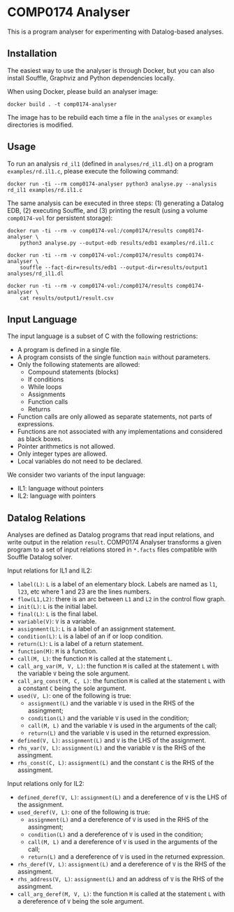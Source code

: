 # COMP0174 Analyser

This is a program analyser for experimenting with Datalog-based analyses.

## Installation

The easiest way to use the analyser is through Docker, but you can also install Souffle, Graphviz and Python dependencies locally.

When using Docker, please build an analyser image:

    docker build . -t comp0174-analyser

The image has to be rebuild each time a file in the `analyses` or `examples` directories is modified.

## Usage

To run an analysis `rd_il1` (defined in `analyses/rd_il1.dl`) on a program `examples/rd.il1.c`, please execute the following command:

    docker run -ti --rm comp0174-analyser python3 analyse.py --analysis rd_il1 examples/rd.il1.c
    
The same analysis can be executed in three steps: (1) generating a Datalog EDB, (2) executing Souffle, and (3) printing the result (using a volume `comp0174-vol` for persistent storage):

    docker run -ti --rm -v comp0174-vol:/comp0174/results comp0174-analyser \
        python3 analyse.py --output-edb results/edb1 examples/rd.il1.c
    
    docker run -ti --rm -v comp0174-vol:/comp0174/results comp0174-analyser \
        souffle --fact-dir=results/edb1 --output-dir=results/output1 analyses/rd_il1.dl

    docker run -ti --rm -v comp0174-vol:/comp0174/results comp0174-analyser \
        cat results/output1/result.csv

## Input Language

The input language is a subset of C with the following restrictions:

* A program is defined in a single file.
* A program consists of the single function `main` without parameters.
* Only the following statements are allowed:
  * Compound statements (blocks)
  * If conditions
  * While loops
  * Assignments
  * Function calls
  * Returns
* Function calls are only allowed as separate statements, not parts of expressions.
* Functions are not associated with any implementations and considered as black boxes.
* Pointer arithmetics is not allowed.
* Only integer types are allowed.
* Local variables do not need to be declared.

We consider two variants of the input language:

* IL1: language without pointers
* IL2: language with pointers

## Datalog Relations

Analyses are defined as Datalog programs that read input relations, and write output in the relation `result`. COMP0174 Analyser transforms a given program to a set of input relations stored in `*.facts` files compatible with Souffle Datalog solver.

Input relations for IL1 and IL2:

* `label(L)`: `L` is a label of an elementary block. Labels are named as `l1`, `l23`, etc where 1 and 23 are the lines numbers.
* `flow(L1,L2)`: there is an arc between `L1` and `L2` in the control flow graph.
* `init(L)`: `L` is the initial label.
* `final(L)`: `L` is the final label.
* `variable(V)`: `V` is a variable.
* `assignment(L)`: `L` is a label of an assignment statement.
* `condition(L)`: `L` is a label of an if or loop condition.
* `return(L)`: `L` is a label of a return statement.
* `function(M)`: `M` is a function.
* `call(M, L)`: the function `M` is called at the statement `L`.
* `call_arg_var(M, V, L)`: the function `M` is called at the statement `L` with the variable `V` being the sole argument.
* `call_arg_const(M, C, L)`: the function `M` is called at the statement `L` with a constant `C` being the sole argument.
* `used(V, L)`: one of the following is true:
  * `assignment(L)` and the variable `V` is used in the RHS of the assingment;
  * `condition(L)` and the variable `V` is used in the condition;
  * `call(M, L)` and the variable `V` is used in the arguments of the call;
  * `return(L)` and the variable `V` is used in the returned expression.
* `defined(V, L)`: `assignment(L)` and `V` is the LHS of the assignment.
* `rhs_var(V, L)`: `assignment(L)` and the variable `V` is the RHS of the assingment.
* `rhs_const(C, L)`: `assignment(L)` and the constant `C` is the RHS of the assingment.

Input relations only for IL2:

* `defined_deref(V, L)`: `assignment(L)` and a dereference of `V` is the LHS of the assignment.
* `used_deref(V, L)`: one of the following is true:
  * `assignment(L)` and a dereference of `V` is used in the RHS of the assingment;
  * `condition(L)` and a dereference of `V` is used in the condition;
  * `call(M, L)` and a dereference of `V` is used in the arguments of the call;
  * `return(L)` and a dereference of `V` is used in the returned expression.
* `rhs_deref(V, L)`: `assignment(L)` and a dereference of `V` is the RHS of the assingment.
* `rhs_address(V, L)`: `assignment(L)` and an address of `V` is the RHS of the assingment.
* `call_arg_deref(M, V, L)`: the function `M` is called at the statement `L` with a dereference of `V` being the sole argument.
